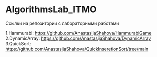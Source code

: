 # AlgorithmsLab_ITMO

Ссылки на репозитории с лабораторными работами

1.Hammurabi: https://github.com/AnastasijaShahova/HammurabiGame   
2.DynamicArray: https://github.com/AnastasijaShahova/DynamicArray  
3.QuickSort: https://github.com/AnastasijaShahova/QuickInseretionSort/tree/main  




